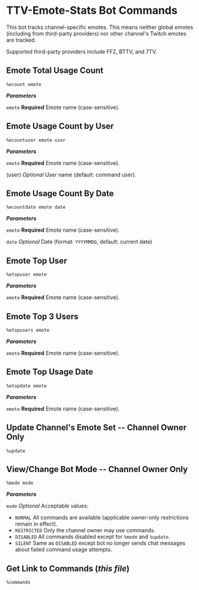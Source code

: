 # TTV-Emote-Stats Bot Commands
This bot tracks channel-specific emotes. This means neither global emotes (including from third-party providers) nor other channel's Twitch emotes are tracked.

Supported third-party providers include FFZ, BTTV, and 7TV.

## Emote Total Usage Count

`%ecount emote`

___Parameters___

`emote` **Required** Emote name (case-sensitive).

## Emote Usage Count by User

`%ecountuser emote user` 

___Parameters___

`emote` **Required** Emote name (case-sensitive).

(user) *Optional* User name (default: command user).

## Emote Usage Count By Date

`%ecountdate emote date`

___Parameters___

`emote` **Required** Emote name (case-sensitive).

`date` *Optional* Date (format: `YYYYMMDD`, default: current date)

## Emote Top User

`%etopuser emote`

___Parameters___

`emote` **Required** Emote name (case-sensitive).

## Emote Top 3 Users

`%etopusers emote`

___Parameters___

`emote` **Required** Emote name (case-sensitive).

## Emote Top Usage Date

`%etopdate emote`

___Parameters___

`emote` **Required** Emote name (case-sensitive).

## Update Channel's Emote Set -- **Channel Owner Only**

`%update`

## View/Change Bot Mode -- **Channel Owner Only**

`%mode mode`

___Parameters___

`mode` *Optional* Acceptable values:
  - `NORMAL` All commands are available (applicable owner-only restrictions remain in effect).
  - `RESTRICTED` Only the channel owner may use commands.
  - `DISABLED` All commands disabled except for `%mode` and `%update`.
  - `SILENT` Same as `DISABLED` except bot no longer sends chat messages about failed command usage attempts.

## Get Link to Commands (*this file*)

`%commands`